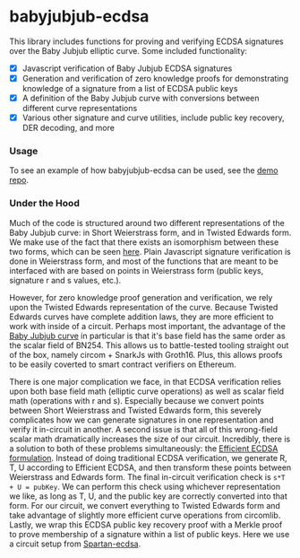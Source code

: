 # babyjubjub-ecdsa

This library includes functions for proving and verifying ECDSA signatures over the Baby Jubjub elliptic curve. Some included functionality:

- [x] Javascript verification of Baby Jubjub ECDSA signatures
- [x] Generation and verification of zero knowledge proofs for demonstrating knowledge of a signature from a list of ECDSA public keys
- [x] A definition of the Baby Jubjub curve with conversions between different curve representations
- [x] Various other signature and curve utilities, include public key recovery, DER decoding, and more

### Usage

To see an example of how babyjubjub-ecdsa can be used, see the [demo repo](https://github.com/AndrewCLu/babyjubjub-ecdsa-demo).

### Under the Hood

Much of the code is structured around two different representations of the Baby Jubjub curve: in Short Weierstrass form, and in Twisted Edwards form. We make use of the fact that there exists an isomorphism between these two forms, which can be seen [here](https://www-fourier.univ-grenoble-alpes.fr/mphell/doc-v5/conversion_weierstrass_edwards.html). Plain Javascript signature verification is done in Weierstrass form, and most of the functions that are meant to be interfaced with are based on points in Weierstrass form (public keys, signature r and s values, etc.).

However, for zero knowledge proof generation and verification, we rely upon the Twisted Edwards representation of the curve. Because Twisted Edwards curves have complete addition laws, they are more efficient to work with inside of a circuit. Perhaps most important, the advantage of the [Baby Jubjub curve](https://eips.ethereum.org/EIPS/eip-2494) in particular is that it's base field has the same order as the scalar field of BN254. This allows us to battle-tested tooling straight out of the box, namely circom + SnarkJs with Groth16. Plus, this allows proofs to be easily coverted to smart contract verifiers on Ethereum.

There is one major complication we face, in that ECDSA verification relies upon both base field math (elliptic curve operations) as well as scalar field math (operations with r and s). Especially because we convert points between Short Weierstrass and Twisted Edwards form, this severely complicates how we can generate signatures in one representation and verify it in-circuit in another. A second issue is that all of this wrong-field scalar math dramatically increases the size of our circuit. Incredibly, there is a solution to both of these problems simultaneously: the [Efficient ECDSA formulation](https://personaelabs.org/posts/efficient-ecdsa-1/). Instead of doing traditional ECDSA verification, we generate R, T, U according to Efficient ECDSA, and then transform these points between Weierstrass and Edwards form. The final in-circuit verification check is `s*T + U = pubKey`. We can perform this check using whichever representation we like, as long as T, U, and the public key are correctly converted into that form. For our circuit, we convert everything to Twisted Edwards form and take advantage of slightly more efficient curve operations from circomlib. Lastly, we wrap this ECDSA public key recovery proof with a Merkle proof to prove membership of a signature within a list of public keys. Here we use a circuit setup from [Spartan-ecdsa](https://github.com/personaelabs/spartan-ecdsa/blob/main/packages/circuits/eff_ecdsa_membership/pubkey_membership.circom).
